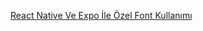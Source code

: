 [React Native Ve Expo İle Özel Font Kullanımı](https://rasitcolakel.medium.com/react-native-ve-expo-i%CC%87le-%C3%B6zel-font-kullan%C4%B1m%C4%B1-7962729f6223)
